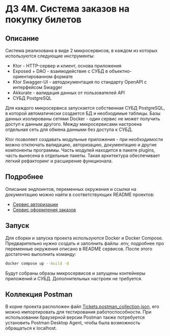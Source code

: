 # ДЗ 4М. Система заказов на покупку билетов

## Описание
Система реализована в виде 2 микросервисов, в каждом из которых используются следующие инструменты:
* Ktor - HTTP-сервер и клиент, основа приложения
* Exposed + DAO - взаимодействие с СУБД в объектно-ориентированном формате
* Ktor Swagger-UI - автодокументация по стандарту OpenAPI с интерфейсом Swagger
* Akkurate - валидация данных от пользователей API 
* СУБД PostgreSQL

Для каждого микросервиса запускается собственная СУБД PostgreSQL, в которой автоматически создается БД
и необходимые таблицы. Базы данных изолированы сетями Docker - один сервис не может получить доступ к данным другого.
Между микросервисами настроена отдельная сеть для обмена данными без доступа к СУБД.

Ktor позволяет создавать модульные приложения - при необходимости можно отключать валидацию, авторизацию,
документацию и другие компоненты программы. Часть модулей находится в пакете plugins, часть вынесена в отдельные пакеты.
Такая архитектура обеспечивает легкий рефакторинг и расширение функционала.

## Подробнее
Описание эндпоинтов, переменных окружения и ссылки на документацию можно найти в соответствующих README проектов:
* [Сервис авторизации](auth/README.md)
* [Сервис оформления заказов](orders/README.md)

## Запуск
Для сборки и запуска проекта используются Docker и Docker Compose. Предварительно нужно создать и заполнить файлы .env,
подробнее про переменные окружения описано в README сервисов. После этого достаточно выполнить команду:
```bash
docker compose up --build -d
```
Будут собраны образы микросервисов и запущены контейнеры приложений и СУБД. Дополнительных настроек не требуется.

## Коллекция Postman
В корне проекта расположен файл [Tickets.postman_collection.json](Tickets.postman_collection.json), его можно импортировать для тестирования
работоспособности. При использовании браузерной версии Postman также потребуется установить Postman Desktop Agent, чтобы была возможность обращаться к localhost.